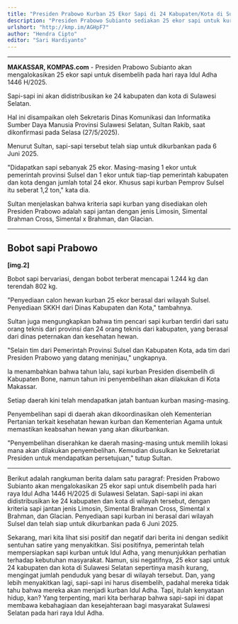 ```yaml
---
title: "Presiden Prabowo Kurban 25 Ekor Sapi di 24 Kabupaten/Kota di Sulsel, Terberat 1.244 Kg"
description: "Presiden Prabowo Subianto sediakan 25 ekor sapi untuk kurban Idul Adha di Sulawesi Selatan, siap disembelih pada 6 Juni 2025."
urlshort: "http://kmp.im/AGHpF7"
author: "Hendra Cipto"
editor: "Sari Hardiyanto"
---
```


---

**MAKASSAR, KOMPAS.com** - Presiden Prabowo Subianto akan mengalokasikan 25 ekor sapi untuk disembelih pada hari raya Idul Adha 1446 H/2025.

Sapi-sapi ini akan didistribusikan ke 24 kabupaten dan kota di Sulawesi Selatan.

Hal ini disampaikan oleh Sekretaris Dinas Komunikasi dan Informatika Sumber Daya Manusia Provinsi Sulawesi Selatan, Sultan Rakib, saat dikonfirmasi pada Selasa (27/5/2025).

Menurut Sultan, sapi-sapi tersebut telah siap untuk dikurbankan pada 6 Juni 2025.

\"Didapatkan sapi sebanyak 25 ekor. Masing-masing 1 ekor untuk pemerintah provinsi Sulsel dan 1 ekor untuk tiap-tiap pemerintah kabupaten dan kota dengan jumlah total 24 ekor. Khusus sapi kurban Pemprov Sulsel itu seberat 1,2 ton,\" kata dia.

Sultan menjelaskan bahwa kriteria sapi kurban yang disediakan oleh Presiden Prabowo adalah sapi jantan dengan jenis Limosin, Simental Brahman Cross, Simental x Brahman, dan Glacian.

------------------------------------------------------------------------

## ****Bobot sapi Prabowo****

****\[img.2\]****

Bobot sapi bervariasi, dengan bobot terberat mencapai 1.244 kg dan terendah 802 kg.

\"Penyediaan calon hewan kurban 25 ekor berasal dari wilayah Sulsel. Penyediaan SKKH dari Dinas Kabupaten dan Kota,\" tambahnya.

Sultan juga mengungkapkan bahwa tim pencari sapi kurban terdiri dari satu orang teknis dari provinsi dan 24 orang teknis dari kabupaten, yang berasal dari dinas peternakan dan kesehatan hewan.

\"Selain tim dari Pemerintah Provinsi Sulsel dan Kabupaten Kota, ada tim dari Presiden Prabowo yang datang meninjau,\" ungkapnya.

Ia menambahkan bahwa tahun lalu, sapi kurban Presiden disembelih di Kabupaten Bone, namun tahun ini penyembelihan akan dilakukan di Kota Makassar.

Setiap daerah kini telah mendapatkan jatah bantuan kurban masing-masing.

Penyembelihan sapi di daerah akan dikoordinasikan oleh Kementerian Pertanian terkait kesehatan hewan kurban dan Kementerian Agama untuk memastikan keabsahan hewan yang akan dikurbankan.

\"Penyembelihan diserahkan ke daerah masing-masing untuk memilih lokasi mana akan dilakukan penyembelihan. Kemudian diusulkan ke Sekretariat Presiden untuk mendapatkan persetujuan,\" tutup Sultan.

---
Berikut adalah rangkuman berita dalam satu paragraf: Presiden Prabowo Subianto akan mengalokasikan 25 ekor sapi untuk disembelih pada hari raya Idul Adha 1446 H/2025 di Sulawesi Selatan. Sapi-sapi ini akan didistribusikan ke 24 kabupaten dan kota di wilayah tersebut, dengan kriteria sapi jantan jenis Limosin, Simental Brahman Cross, Simental x Brahman, dan Glacian. Penyediaan sapi kurban ini berasal dari wilayah Sulsel dan telah siap untuk dikurbankan pada 6 Juni 2025.

Sekarang, mari kita lihat sisi positif dan negatif dari berita ini dengan sedikit sentuhan satire yang menyakitkan. Sisi positifnya, pemerintah telah mempersiapkan sapi kurban untuk Idul Adha, yang menunjukkan perhatian terhadap kebutuhan masyarakat. Namun, sisi negatifnya, 25 ekor sapi untuk 24 kabupaten dan kota di Sulawesi Selatan sepertinya masih kurang, mengingat jumlah penduduk yang besar di wilayah tersebut. Dan, yang lebih menyakitkan lagi, sapi-sapi ini harus disembelih, padahal mereka tidak tahu bahwa mereka akan menjadi kurban Idul Adha. Tapi, itulah kenyataan hidup, kan? Yang terpenting, mari kita berharap bahwa sapi-sapi ini dapat membawa kebahagiaan dan kesejahteraan bagi masyarakat Sulawesi Selatan pada hari raya Idul Adha.
